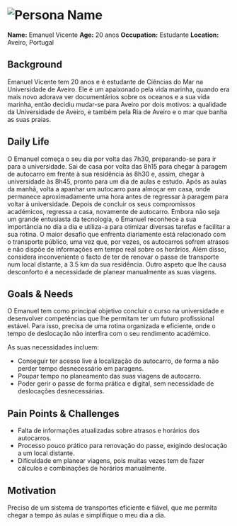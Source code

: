 # ![Persona Name](persona1.png)  
**Name:** Emanuel Vicente
**Age:** 20 anos
**Occupation:** Estudante 
**Location:** Aveiro, Portugal 

## Background  
Emanuel Vicente tem 20 anos e é estudante de Ciências do Mar na Universidade de Aveiro. Ele é um apaixonado pela vida marinha, quando era mais novo adorava ver documentários sobre os oceanos e a sua vida marinha, então decidiu mudar-se para Aveiro por dois motivos: a qualidade da Universidade de Aveiro, e também pela Ria de Aveiro e o mar que banha as suas praias.

## Daily Life  

O Emanuel começa o seu dia por volta das 7h30, preparando-se para ir para a universidade. Sai de casa por volta das 8h15 para chegar à paragem de autocarro em frente à sua residência às 8h30 e, assim, chegar à universidade às 8h45, pronto para um dia de aulas e estudo. Após as aulas da manhã, volta a apanhar um autocarro para almoçar em casa, onde permanece aproximadamente uma hora antes de regressar à paragem para voltar à universidade. Depois de concluir os seus compromissos académicos, regressa a casa, novamente de autocarro.
Embora não seja um grande entusiasta da tecnologia, o Emanuel reconhece a sua importância no dia a dia e utiliza-a para otimizar diversas tarefas e facilitar a sua rotina. O maior desafio que enfrenta diariamente está relacionado com o transporte público, uma vez que, por vezes, os autocarros sofrem atrasos e não dispõe de informações em tempo real sobre os horários. Além disso, considera inconveniente o facto de ter de renovar o passe de transporte num local distante, a 3.5 km da sua residência. Outro aspeto que lhe causa desconforto é a necessidade de planear manualmente as suas viagens.

## Goals & Needs  
O Emanuel tem como principal objetivo concluir o curso na universidade e desenvolver competências que lhe permitam ter um futuro profissional estável. Para isso, precisa de uma rotina organizada e eficiente, onde o tempo de deslocação não interfira com o seu rendimento académico.

As suas necessidades incluem:

- Conseguir ter acesso live á localização do autocarro, de forma a não perder tempo desnecessário em paragens.
- Poupar tempo no planeamento das suas viagens de autocarro.
- Poder gerir o passe de forma prática e digital, sem necessidade de deslocações desnecessárias.


## Pain Points & Challenges  
- Falta de informações atualizadas sobre atrasos e horários dos autocarros.
- Processo pouco prático para renovação do passe, exigindo deslocação a um local distante.
- Dificuldade em planear viagens, pois muitas vezes tem de fazer cálculos e combinações de horários manualmente.

## Motivation  
Preciso de um sistema de transportes eficiente e fiável, que me permita chegar a tempo às aulas e simplifique o meu dia a dia.
